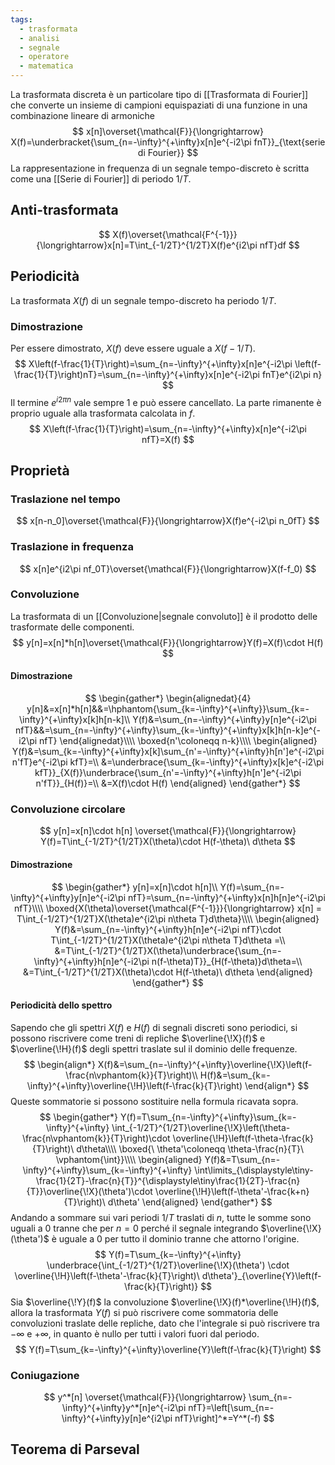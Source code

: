 ```yaml
---
tags:
  - trasformata
  - analisi
  - segnale
  - operatore
  - matematica
---
```

La trasformata discreta è un particolare tipo di [[Trasformata di Fourier]] che converte un insieme di campioni equispaziati di una funzione in una combinazione lineare di armoniche
$$
x[n]\overset{\mathcal{F}}{\longrightarrow} X(f)=\underbracket{\sum_{n=-\infty}^{+\infty}x[n]e^{-i2\pi fnT}}_{\text{serie di Fourier}}
$$
La rappresentazione in frequenza di un segnale tempo-discreto è scritta come una [[Serie di Fourier]] di periodo $1/T$.
## Anti-trasformata
$$
X(f)\overset{\mathcal{F^{-1}}}{\longrightarrow}x[n]=T\int_{-1/2T}^{1/2T}X(f)e^{i2\pi nfT}df
$$
## Periodicità
La trasformata $X(f)$ di un segnale tempo-discreto ha periodo $1/T$.
### Dimostrazione
Per essere dimostrato, $X(f)$ deve essere uguale a $X(f-1/T)$.
$$
X\left(f-\frac{1}{T}\right)=\sum_{n=-\infty}^{+\infty}x[n]e^{-i2\pi \left(f-\frac{1}{T}\right)nT}=\sum_{n=-\infty}^{+\infty}x[n]e^{-i2\pi fnT}e^{i2\pi n}
$$
Il termine $e^{i2\pi n}$ vale sempre $1$ e può essere cancellato. La parte rimanente è proprio uguale alla trasformata calcolata in $f$.
$$
X\left(f-\frac{1}{T}\right)=\sum_{n=-\infty}^{+\infty}x[n]e^{-i2\pi nfT}=X(f)
$$
## Proprietà
### Traslazione nel tempo
$$
x[n-n_0]\overset{\mathcal{F}}{\longrightarrow}X(f)e^{-i2\pi n_0fT}
$$
### Traslazione in frequenza
$$
x[n]e^{i2\pi nf_0T}\overset{\mathcal{F}}{\longrightarrow}X(f-f_0)
$$
### Convoluzione
La trasformata di un [[Convoluzione|segnale convoluto]] è il prodotto delle trasformate delle componenti.
$$
y[n]=x[n]*h[n]\overset{\mathcal{F}}{\longrightarrow}Y(f)=X(f)\cdot H(f)
$$
#### Dimostrazione
$$
\begin{gather*}
\begin{alignedat}{4}
y[n]&=x[n]*h[n]&&=\hphantom{\sum_{k=-\infty}^{+\infty}}\sum_{k=-\infty}^{+\infty}x[k]h[n-k]\\
Y(f)&=\sum_{n=-\infty}^{+\infty}y[n]e^{-i2\pi nfT}&&=\sum_{n=-\infty}^{+\infty}\sum_{k=-\infty}^{+\infty}x[k]h[n-k]e^{-i2\pi nfT}
\end{alignedat}\\\\
\boxed{n'\coloneqq n-k}\\\\
\begin{aligned}
Y(f)&=\sum_{k=-\infty}^{+\infty}x[k]\sum_{n'=-\infty}^{+\infty}h[n']e^{-i2\pi n'fT}e^{-i2\pi kfT}=\\
&=\underbrace{\sum_{k=-\infty}^{+\infty}x[k]e^{-i2\pi kfT}}_{X(f)}\underbrace{\sum_{n'=-\infty}^{+\infty}h[n']e^{-i2\pi n'fT}}_{H(f)}=\\
&=X(f)\cdot H(f)
\end{aligned}
\end{gather*}
$$
### Convoluzione circolare
$$
y[n]=x[n]\cdot h[n] \overset{\mathcal{F}}{\longrightarrow} Y(f)=T\int_{-1/2T}^{1/2T}X(\theta)\cdot H(f-\theta)\ d\theta
$$
#### Dimostrazione
$$
\begin{gather*}
y[n]=x[n]\cdot h[n]\\
Y(f)=\sum_{n=-\infty}^{+\infty}y[n]e^{-i2\pi nfT}=\sum_{n=-\infty}^{+\infty}x[n]h[n]e^{-i2\pi nfT}\\\\
\boxed{X(\theta)\overset{\mathcal{F^{-1}}}{\longrightarrow} x[n] = T\int_{-1/2T}^{1/2T}X(\theta)e^{i2\pi n\theta T}d\theta}\\\\
\begin{aligned}
Y(f)&=\sum_{n=-\infty}^{+\infty}h[n]e^{-i2\pi nfT}\cdot T\int_{-1/2T}^{1/2T}X(\theta)e^{i2\pi n\theta T}d\theta =\\
&=T\int_{-1/2T}^{1/2T}X(\theta)\underbrace{\sum_{n=-\infty}^{+\infty}h[n]e^{-i2\pi n(f-\theta)T}}_{H(f-\theta)}d\theta=\\
&=T\int_{-1/2T}^{1/2T}X(\theta)\cdot H(f-\theta)\ d\theta
\end{aligned}
\end{gather*}
$$
#### Periodicità dello spettro
Sapendo che gli spettri $X(f)$ e $H(f)$ di segnali discreti sono periodici, si possono riscrivere come treni di repliche $\overline{\!X}(f)$ e $\overline{\!H}(f)$ degli spettri traslate sul il dominio delle frequenze.
$$
\begin{align*}
X(f)&=\sum_{n=-\infty}^{+\infty}\overline{\!X}\left(f-\frac{n\vphantom{k}}{T}\right)\\
H(f)&=\sum_{k=-\infty}^{+\infty}\overline{\!H}\left(f-\frac{k}{T}\right)
\end{align*}
$$
Queste sommatorie si possono sostituire nella formula ricavata sopra.
$$
\begin{gather*}
Y(f)=T\sum_{n=-\infty}^{+\infty}\sum_{k=-\infty}^{+\infty} \int_{-1/2T}^{1/2T}\overline{\!X}\left(\theta-\frac{n\vphantom{k}}{T}\right)\cdot \overline{\!H}\left(f-\theta-\frac{k}{T}\right)\ d\theta\\\\
\boxed{\ \theta'\coloneqq \theta-\frac{n}{T}\ \vphantom{\int}}\\\\
\begin{aligned}
Y(f)&=T\sum_{n=-\infty}^{+\infty}\sum_{k=-\infty}^{+\infty} \int\limits_{\displaystyle\tiny-\frac{1}{2T}-\frac{n}{T}}^{\displaystyle\tiny\frac{1}{2T}-\frac{n}{T}}\overline{\!X}(\theta')\cdot \overline{\!H}\left(f-\theta'-\frac{k+n}{T}\right)\ d\theta'
\end{aligned}
\end{gather*}
$$
Andando a sommare sui vari periodi $1/T$ traslati di $n$, tutte le somme sono uguali a $0$ tranne che per $n=0$ perché il segnale integrando  $\overline{\!X}(\theta')$ è uguale a $0$ per tutto il dominio tranne che attorno l'origine.
$$
Y(f)=T\sum_{k=-\infty}^{+\infty} \underbrace{\int_{-1/2T}^{1/2T}\overline{\!X}(\theta') \cdot \overline{\!H}\left(f-\theta'-\frac{k}{T}\right)\ d\theta'}_{\overline{Y}\left(f-\frac{k}{T}\right)}
$$
Sia  $\overline{\!Y}(f)$ la convoluzione  $\overline{\!X}(f)*\overline{\!H}(f)$, allora la trasformata $Y(f)$ si può riscrivere come sommatoria delle convoluzioni traslate delle repliche, dato che l'integrale si può riscrivere tra $-\infty$ e $+\infty$, in quanto è nullo per tutti i valori fuori dal periodo.
$$
Y(f)=T\sum_{k=-\infty}^{+\infty}\overline{Y}\left(f-\frac{k}{T}\right)
$$
### Coniugazione
$$
y^*[n] \overset{\mathcal{F}}{\longrightarrow} \sum_{n=-\infty}^{+\infty}y^*[n]e^{-i2\pi nfT}=\left[\sum_{n=-\infty}^{+\infty}y[n]e^{i2\pi nfT}\right]^*=Y^*(-f)
$$
## Teorema di Parseval